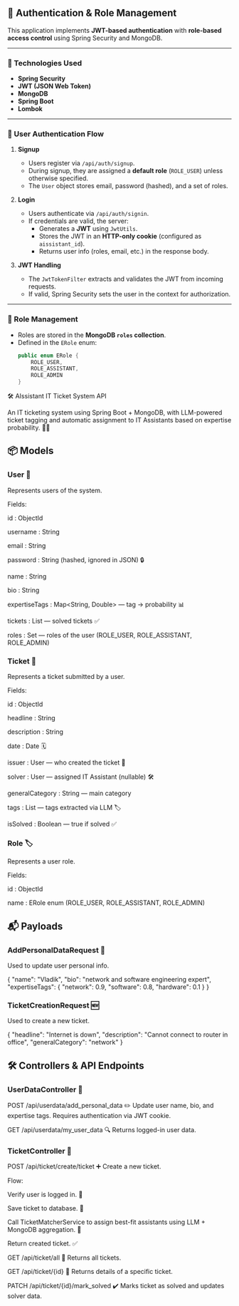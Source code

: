## 🔐 Authentication & Role Management

This application implements **JWT-based authentication** with **role-based access control** using Spring Security and MongoDB.

---

### 🧱 Technologies Used

- **Spring Security**
- **JWT (JSON Web Token)**
- **MongoDB**
- **Spring Boot**
- **Lombok**

---

### 🔑 User Authentication Flow

1. **Signup**
   - Users register via `/api/auth/signup`.
   - During signup, they are assigned a **default role** (`ROLE_USER`) unless otherwise specified.
   - The `User` object stores email, password (hashed), and a set of roles.

2. **Login**
   - Users authenticate via `/api/auth/signin`.
   - If credentials are valid, the server:
     - Generates a **JWT** using `JwtUtils`.
     - Stores the JWT in an **HTTP-only cookie** (configured as `aissistant_id`).
     - Returns user info (roles, email, etc.) in the response body.

3. **JWT Handling**
   - The `JwtTokenFilter` extracts and validates the JWT from incoming requests.
   - If valid, Spring Security sets the user in the context for authorization.

---

### 🧾 Role Management

- Roles are stored in the **MongoDB `roles` collection**.
- Defined in the `ERole` enum:
  ```java
  public enum ERole {
      ROLE_USER,
      ROLE_ASSISTANT,
      ROLE_ADMIN
  }

🛠 AIssistant IT Ticket System API

An IT ticketing system using Spring Boot + MongoDB, with LLM-powered ticket tagging and automatic assignment to IT Assistants based on expertise probability. 🤖✨

## 📦 Models
### User 👤

Represents users of the system.

Fields:

id : ObjectId

username : String

email : String

password : String (hashed, ignored in JSON) 🔒

name : String

bio : String

expertiseTags : Map<String, Double> — tag → probability 📊

tickets : List<Ticket> — solved tickets ✅

roles : Set<Role> — roles of the user (ROLE_USER, ROLE_ASSISTANT, ROLE_ADMIN)

### Ticket 🎫

Represents a ticket submitted by a user.

Fields:

id : ObjectId

headline : String

description : String

date : Date 🗓

issuer : User — who created the ticket 👤

solver : User — assigned IT Assistant (nullable) 🛠

generalCategory : String — main category

tags : List<String> — tags extracted via LLM 🏷

isSolved : Boolean — true if solved ✅

### Role 🏷

Represents a user role.

Fields:

id : ObjectId

name : ERole enum (ROLE_USER, ROLE_ASSISTANT, ROLE_ADMIN)

## 📬 Payloads
### AddPersonalDataRequest 📝

Used to update user personal info.

{
  "name": "Vladik",
  "bio": "network and software engineering expert",
  "expertiseTags": {
    "network": 0.9,
    "software": 0.8,
    "hardware": 0.1
  }
}

### TicketCreationRequest 🆕

Used to create a new ticket.

{
  "headline": "Internet is down",
  "description": "Cannot connect to router in office",
  "generalCategory": "network"
}

## 🛠 Controllers & API Endpoints
### UserDataController 👤

POST /api/userdata/add_personal_data ✏️
Update user name, bio, and expertise tags. Requires authentication via JWT cookie.

GET /api/userdata/my_user_data 🔍
Returns logged-in user data.

### TicketController 🎫

POST /api/ticket/create/ticket ➕
Create a new ticket.

Flow:

Verify user is logged in. 🔐

Save ticket to database. 💾

Call TicketMatcherService to assign best-fit assistants using LLM + MongoDB aggregation. 🤖

Return created ticket. ✅

GET /api/ticket/all 📃
Returns all tickets.

GET /api/ticket/{id} 🔎
Returns details of a specific ticket.

PATCH /api/ticket/{id}/mark_solved ✔️
Marks ticket as solved and updates solver data.
